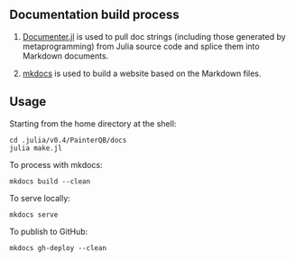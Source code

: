 ## Documentation build process

1. [Documenter.jl](https://github.com/MichaelHatherly/Documenter.jl)
is used to pull doc strings (including those generated by metaprogramming)
from Julia source code and splice them into Markdown documents.

2. [mkdocs](http://www.mkdocs.org/) is used to build a website based on the
Markdown files.

## Usage

Starting from the home directory at the shell:

```
cd .julia/v0.4/PainterQB/docs
julia make.jl
```

To process with mkdocs:
```
mkdocs build --clean
```

To serve locally:
```
mkdocs serve
```

To publish to GitHub:
```
mkdocs gh-deploy --clean
```
